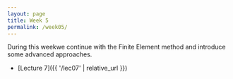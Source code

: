 ```yaml
---
layout: page
title: Week 5
permalink: /week05/
---
```


During this weekwe continue with the Finite Element method and introduce some advanced approaches.

* [Lecture 7]({{ '/lec07' | relative_url }})

